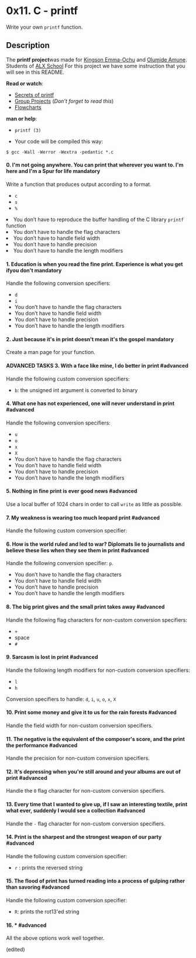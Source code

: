 <h1 class="gap">0x11. C - printf</h1>
<p>Write your own <code>printf</code> function.</p>
<h2><strong>Description</strong></h2>
<p>The <strong>printf project</strong>was made for <a href="https://github.com/4mcking">Kingson Emma-Ochu</a> and <a href="https://github.com/Horlew-myde">Olumide Amune</a>. Students of <a href="https://www.alxafrica.com/"> ALX School</a> For this project we have some instruction that you will see in this README.</p>
<p><strong>Read or watch</strong>:</p>
<ul>
<li><a href="/rltoken/lQ4Ecz5ZX_H3fk2qhKO-RA" title="Secrets of printf" target="_blank">Secrets of printf</a> </li>
<li><a href="/rltoken/K5q7wmUvcQcDMsyziDqu6Q" title="Group Projects" target="_blank">Group Projects</a> (<em>Don&rsquo;t forget to read this</em>)</li>
<li><a href="/rltoken/92Ppxs-a3NM0H8bwLdH6PA" title="Flowcharts" target="_blank">Flowcharts</a></li>
</ul>
<p><strong>man or help</strong>:</p>
<ul>
<li><code>printf (3)</code></li>
</ul>
<ul>
<li>Your code will be compiled this way:</li>
</ul>
<pre><code>$ gcc -Wall -Werror -Wextra -pedantic *.c
</code></pre>
<h4 class="task">
0. I&#39;m not going anywhere. You can print that wherever you want to. I&#39;m here and I&#39;m a Spur for life
<span class="alert alert-warning mandatory-optional">
mandatory
</span>
</h4>
<p>Write a function that produces output according to a format.</p>
<ul>
<li><code>c</code></li>
<li><code>s</code></li>
<li><code>%</code></li>
</ul></li>
<li>You don&rsquo;t have to reproduce the buffer handling of the C library <code>printf</code> function</li>
<li>You don&rsquo;t have to handle the flag characters</li>
<li>You don&rsquo;t have to handle field width</li>
<li>You don&rsquo;t have to handle precision</li>
<li>You don&rsquo;t have to handle the length modifiers</li>
</ul>
<h4 class="task">
1. Education is when you read the fine print. Experience is what you get ifyou don&#39;t
<span class="alert alert-warning mandatory-optional">
mandatory
</span>
</h4>
<p>Handle the following conversion specifiers:</p>
<ul>
<li><code>d</code></li>
<li><code>i</code></li>
<li>You don&rsquo;t have to handle the flag characters</li>
<li>You don&rsquo;t have to handle field width</li>
<li>You don&rsquo;t have to handle precision</li>
<li>You don&rsquo;t have to handle the length modifiers</li>
</ul>
<h4 class="task">
2. Just because it&#39;s in print doesn&#39;t mean it&#39;s the gospel
<span class="alert alert-warning mandatory-optional">
mandatory
</span>
</h4>
<p>Create a man page for your function.</p>
<h4 class="task">
ADVANCED TASKS
3. With a face like mine, I do better in print
<span class="alert alert-info mandatory-optional">
#advanced
</span>
</h4>
<p>Handle the following custom conversion specifiers:</p>
<ul>
<li><code>b</code>: the unsigned int argument is converted to binary</li>
</ul>
<h4 class="task">
4. What one has not experienced, one will never understand in print
<span class="alert alert-info mandatory-optional">
#advanced
</span>
</h4>
<p>Handle the following conversion specifiers:</p>
<ul>
<li><code>u</code></li>
<li><code>o</code></li>
<li><code>x</code></li>
<li><code>X</code></li>
<li>You don&rsquo;t have to handle the flag characters</li>
<li>You don&rsquo;t have to handle field width</li>
<li>You don&rsquo;t have to handle precision</li>
<li>You don&rsquo;t have to handle the length modifiers</li>
</ul>
<h4 class="task">
5. Nothing in fine print is ever good news
<span class="alert alert-info mandatory-optional">
#advanced
</span>
</h4>
<p>Use a local buffer of 1024 chars in order to call <code>write</code> as little as possible.</p>
<h4 class="task">
7. My weakness is wearing too much leopard print
<span class="alert alert-info mandatory-optional">
#advanced
</span>
</h4>
<p>Handle the following custom conversion specifier:</p>
<h4 class="task">
6. How is the world ruled and led to war? Diplomats lie to journalists and believe these lies when they see them in print
<span class="alert alert-info mandatory-optional">
#advanced
</span>
</h4>
<p>Handle the following conversion specifier: <code>p</code>.</p>
<ul>
<li>You don&rsquo;t have to handle the flag characters</li>
<li>You don&rsquo;t have to handle field width</li>
<li>You don&rsquo;t have to handle precision</li>
<li>You don&rsquo;t have to handle the length modifiers</li>
</ul>
<h4 class="task">
8. The big print gives and the small print takes away
<span class="alert alert-info mandatory-optional">
#advanced
</span>
</h4>
<p>Handle the following flag characters for non-custom conversion specifiers:</p>
<ul>
<li><code>+</code></li>
<li>space</li>
<li><code>#</code></li>
</ul>
<h4 class="task">
9. Sarcasm is lost in print
<span class="alert alert-info mandatory-optional">
#advanced
</span>
</h4>
<p>Handle the following length modifiers for non-custom conversion specifiers:</p>
<ul>
<li><code>l</code></li>
<li><code>h</code></li>
</ul>
<p>Conversion specifiers to handle: <code>d</code>, <code>i</code>, <code>u</code>, <code>o</code>, <code>x</code>, <code>X</code></p>
<h4 class="task">
10. Print some money and give it to us for the rain forests
<span class="alert alert-info mandatory-optional">
#advanced
</span>
</h4>
<p>Handle the field width for non-custom conversion specifiers.</p>
<h4 class="task">
11. The negative is the equivalent of the composer&#39;s score, and the print the performance
<span class="alert alert-info mandatory-optional">
#advanced
</span>
</h4>
<p>Handle the precision for non-custom conversion specifiers.</p>
<h4 class="task">
12. It&#39;s depressing when you&#39;re still around and your albums are out of print
<span class="alert alert-info mandatory-optional">
#advanced
</span>
</h4>
<p>Handle the <code>0</code> flag character for non-custom conversion specifiers.</p>
<h4 class="task">
13. Every time that I wanted to give up, if I saw an interesting textile, print what ever, suddenly I would see a collection
<span class="alert alert-info mandatory-optional">
#advanced
</span>
</h4>
<p>Handle the <code>-</code> flag character for non-custom conversion specifiers.</p>
<h4 class="task">
14. Print is the sharpest and the strongest weapon of our party
<span class="alert alert-info mandatory-optional">
#advanced
</span>
</h4>
<p>Handle the following custom conversion specifier:</p>
<ul>
<li><code>r</code> : prints the reversed string</li>
</ul>
<h4 class="task">
15. The flood of print has turned reading into a process of gulping rather than savoring
<span class="alert alert-info mandatory-optional">
#advanced
</span>
</h4>
<p>Handle the following custom conversion specifier:</p>
<ul>
<li><code>R</code>: prints the rot13&#39;ed string</li>
</ul>
<h4 class="task">
16. *
<span class="alert alert-info mandatory-optional">
#advanced
</span>
</h4>
<p>All the above options work well together.</p> (edited) 
